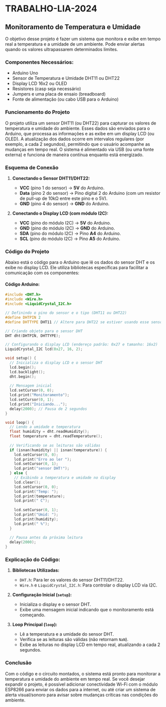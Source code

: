 # TRABALHO-LIA-2024
## Monitoramento de Temperatura e Umidade
O objetivo desse projeto é fazer um sistema que monitora e exibe em tempo real a temperatura e a umidade de um ambiente. Pode enviar alertas quando os valores ultrapassarem determinados limites.
### Componentes Necessários:
   - Arduino Uno 
   - Sensor de Temperatura e Umidade DHT11 ou DHT22
   - Display LCD 16x2 ou OLED
   - Resistores (casp seja necessário)
   - Jumpers e uma placa de ensaio (breadboard)
   - Fonte de alimentação (ou cabo USB para o Arduino)

### Funcionamento do Projeto

O projeto utiliza um sensor DHT11 (ou DHT22) para capturar os valores de temperatura e umidade do ambiente. Esses dados são enviados para o Arduino, que processa as informações e as exibe em um display LCD (ou OLED). A atualização dos dados ocorre em intervalos regulares (por exemplo, a cada 2 segundos), permitindo que o usuário acompanhe as mudanças em tempo real. O sistema é alimentado via USB (ou uma fonte externa) e funciona de maneira contínua enquanto está energizado.

### Esquema de Conexão


1. **Conectando o Sensor DHT11/DHT22:**
   - **VCC** (pino 1 do sensor) -> **5V** do Arduino.
   - **Data** (pino 2 do sensor) -> Pino digital 2 do Arduino (com um resistor de pull-up de 10kΩ entre este pino e o 5V).
   - **GND** (pino 4 do sensor) -> **GND** do Arduino.

2. **Conectando o Display LCD (com módulo I2C):**
   - **VCC** (pino do módulo I2C) -> **5V** do Arduino.
   - **GND** (pino do módulo I2C) -> **GND** do Arduino.
   - **SDA** (pino do módulo I2C) -> Pino **A4** do Arduino.
   - **SCL** (pino do módulo I2C) -> Pino **A5** do Arduino.

### **Código do Projeto**

Abaixo está o código para o Arduino que lê os dados do sensor DHT e os exibe no display LCD. Ele utiliza bibliotecas específicas para facilitar a comunicação com os componentes:

#### Código Arduino:

```cpp
#include <DHT.h>
#include <Wire.h>
#include <LiquidCrystal_I2C.h>

// Definindo o pino do sensor e o tipo (DHT11 ou DHT22)
#define DHTPIN 2
#define DHTTYPE DHT11 // Altere para DHT22 se estiver usando esse sensor

// Criando objeto para o sensor DHT
DHT dht(DHTPIN, DHTTYPE);

// Configurando o display LCD (endereço padrão: 0x27 e tamanho: 16x2)
LiquidCrystal_I2C lcd(0x27, 16, 2);

void setup() {
  // Inicializa o display LCD e o sensor DHT
  lcd.begin();
  lcd.backlight();
  dht.begin();
  
  // Mensagem inicial
  lcd.setCursor(0, 0);
  lcd.print("Monitoramento");
  lcd.setCursor(0, 1);
  lcd.print("Iniciando...");
  delay(2000); // Pausa de 2 segundos
}

void loop() {
  // Lendo a umidade e temperatura
  float humidity = dht.readHumidity();
  float temperature = dht.readTemperature();
  
  // Verificando se as leituras são válidas
  if (isnan(humidity) || isnan(temperature)) {
    lcd.setCursor(0, 0);
    lcd.print("Erro ao ler ");
    lcd.setCursor(0, 1);
    lcd.print("sensor DHT!");
  } else {
    // Exibindo a temperatura e umidade no display
    lcd.clear();
    lcd.setCursor(0, 0);
    lcd.print("Temp: ");
    lcd.print(temperature);
    lcd.print(" C");
    
    lcd.setCursor(0, 1);
    lcd.print("Umid: ");
    lcd.print(humidity);
    lcd.print(" %");
  }
  
  // Pausa antes da próxima leitura
  delay(2000);
}
```

### **Explicação do Código:**

1. **Bibliotecas Utilizadas:**
   - `DHT.h`: Para ler os valores do sensor DHT11/DHT22.
   - `Wire.h` e `LiquidCrystal_I2C.h`: Para controlar o display LCD via I2C.

2. **Configuração Inicial (`setup`):**
   - Inicializa o display e o sensor DHT.
   - Exibe uma mensagem inicial indicando que o monitoramento está começando.

3. **Loop Principal (`loop`):**
   - Lê a temperatura e a umidade do sensor DHT.
   - Verifica se as leituras são válidas (não retornam `NaN`).
   - Exibe as leituras no display LCD em tempo real, atualizando a cada 2 segundos.


### **Conclusão**

Com o código e o circuito montados, o sistema está pronto para monitorar a temperatura e umidade do ambiente em tempo real. Se você desejar expandir o projeto, é possível adicionar conectividade Wi-Fi com o módulo ESP8266 para enviar os dados para a internet, ou até criar um sistema de alerta visual/sonoro para avisar sobre mudanças críticas nas condições do ambiente.
